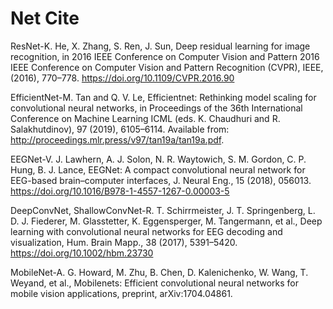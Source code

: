 # Net Cite
ResNet-K. He, X. Zhang, S. Ren, J. Sun, Deep residual learning for image recognition, in 2016 IEEE Conference on Computer Vision and Pattern 2016 IEEE Conference on Computer Vision and Pattern Recognition (CVPR), IEEE, (2016), 770–778. https://doi.org/10.1109/CVPR.2016.90

EfficientNet-M. Tan and Q. V. Le, Efficientnet: Rethinking model scaling for convolutional neural networks, in Proceedings of the 36th International Conference on Machine Learning ICML (eds. K. Chaudhuri and R. Salakhutdinov), 97 (2019), 6105–6114. Available from: http://proceedings.mlr.press/v97/tan19a/tan19a.pdf.

EEGNet-V. J. Lawhern, A. J. Solon, N. R. Waytowich, S. M. Gordon, C. P. Hung, B. J. Lance, EEGNet: A compact convolutional neural network for EEG-based brain–computer interfaces, J. Neural Eng., 15 (2018), 056013. https://doi.org/10.1016/B978-1-4557-1267-0.00003-5

DeepConvNet, ShallowConvNet-R. T. Schirrmeister, J. T. Springenberg, L. D. J. Fiederer, M. Glasstetter, K. Eggensperger, M. Tangermann, et al., Deep learning with convolutional neural networks for EEG decoding and visualization, Hum. Brain Mapp., 38 (2017), 5391–5420. https://doi.org/10.1002/hbm.23730

MobileNet-A. G. Howard, M. Zhu, B. Chen, D. Kalenichenko, W. Wang, T. Weyand, et al., Mobilenets: Efficient convolutional neural networks for mobile vision applications, preprint, arXiv:1704.04861.
